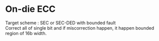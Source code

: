 # On-die ECC

Target scheme : SEC or SEC-DED with bounded fault <br>
Correct all of single bit and if miscorrection happen, it happen bounded region of 16b width.